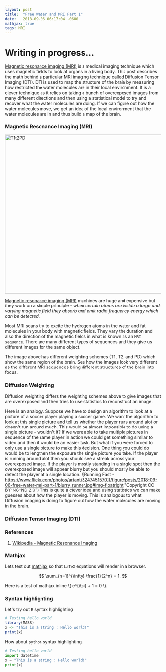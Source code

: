 ```yaml
---
layout: post
title:  "Free Water and MRI Part 1"
date:   2018-09-06 06:17:04 -0600
mathjax: true
tags: MRI
---
```


# Writing in progress...

[Magnetic resonance imaging
(MRI)](https://en.wikipedia.org/wiki/Magnetic_resonance_imaging) is a medical
imaging technique which uses magnetic fields to look at organs in a living
body. This post describes the math behind a particular MRI imaging technique
called Diffusion Tensor Imaging (DTI). DTI is used to map the structure of the
brain by measuring how restricted the water molecules are in their local
environment. It is a clever technique as it relies on taking a bunch of
overexposed images from many different directions and then using a statistical
model to try and recover what the water molecules are doing. If we can figure
out how the water molecules move, we get an idea of the local environment that
the water molecules are in and thus build a map of the brain. 

<!--more-->

### Magnetic Resonance Imaging (MRI)

<a title="By KieranMaher at English Wikibooks [Public domain], via Wikimedia Commons" href="https://commons.wikimedia.org/wiki/File:T1t2PD.jpg"><img width="512" alt="T1t2PD" src="https://upload.wikimedia.org/wikipedia/commons/0/03/T1t2PD.jpg#img-center"></a>

[Magnetic resonance imaging
(MRI)](https://en.wikipedia.org/wiki/Magnetic_resonance_imaging) machines are
huge and expensive but they work on a simple principle -  _when certain atoms
are inside a large and varying magnetic field they absorb and emit radio
frequency energy which can be detected._ 

Most MRI scans try to excite the hydrogen atoms in the water and fat molecules
in your body with magnetic fields. They vary the duration and also the
direction of the magnetic fields in what is known as an `MRI sequence`. There
are many different types of sequences and they give us different images for the
same object. 

The image above has different weighting schemes (T1, T2, and PD) which show the
same region of the brain. See how the images look very different as the
different MRI sequences bring different structures of the brain into focus. 

### Diffusion Weighting

Diffusion weighting differs the weighting schemes above to give images that are
overexposed and then tries to use statistics to reconstruct an image. 

Here is an analogy. Suppose we have to design an algorithm to look at a picture
of a soccer player playing a soccer game. We want the algorithm to look at this
single picture and tell us whether the player runs around alot or doesn't run
around much.  This would be almost impossible to do using a single picture -
wouldn't it? If we were able to take multiple pictures in sequence of the same
player in action we could get something similar to video and then it would be
an easier task.  But what if you were forced to only use a single picture to
make this decision.  One thing you could do would be to lengthen the exposure
the single picture you take. If the player is running around alot then you
should see a streak across your overexposed image. If the player is mostly
standing in a single spot then the overexposed image will appear blurry but you
should mostly be able to detect the player at a single location.  ![Running
Fast -
https://www.flickr.com/photos/artant/3247451570](/figure/posts/2018-09-06-free-water-mri-part-1/blurry_runner.jpg#img-floatright
"Copyright CC BY-NC-ND 2.0") This is quite a clever idea and using statistics
we can make guesses about how the player is moving. This is analogous to what
Diffusion imaging is doing to figure out how the water molecules are moving in
the brain.

### Diffusion Tensor Imaging (DTI)



### References

1. [Wikipedia - Magnetic Resonance Imaging](https://en.wikipedia.org/wiki/Magnetic_resonance_imaging)


### Mathjax
Lets test out [mathjax](https://www.mathjax.org) so that `LaTeX`  equations
will render in a browser. 

$$ \sum_{n=1}^{\infty} \frac{1}{2^n} = 1. $$

Here is a test of mathjax inline \\( e^{i\pi} + 1 = 0 \\).

### Syntax highlighting

Let's try out `R` syntax highlighting

```R
# Testing hello world
library(MASS)
x <- "This is a string : Hello world!"
print(x)
```


How about `python` syntax highlighting
```python
# Testing hello world
import datetime
x = "This is a string : Hello world!"
print(x)
```

